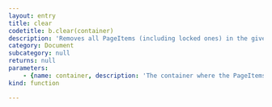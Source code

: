 ```yaml
---
layout: entry
title: clear
codetitle: b.clear(container)
description: 'Removes all PageItems (including locked ones) in the given Document, Page, Layer or Group. If the selected container is a Group, the Group itself will be removed as well.'
category: Document
subcategory: null
returns: null
parameters:
    - {name: container, description: 'The container where the PageItems sit in', optional: false, type: [Document, Page, Layer, Group]}
kind: function

---
```

